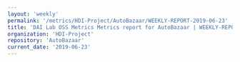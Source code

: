 ```yaml
---
layout: 'weekly'
permalink: '/metrics/HDI-Project/AutoBazaar/WEEKLY-REPORT-2019-06-23'
title: 'DAI Lab OSS Metrics Metrics report for AutoBazaar | WEEKLY-REPORT-2019-06-23'
organization: 'HDI-Project'
repository: 'AutoBazaar'
current_date: '2019-06-23'
---
```

